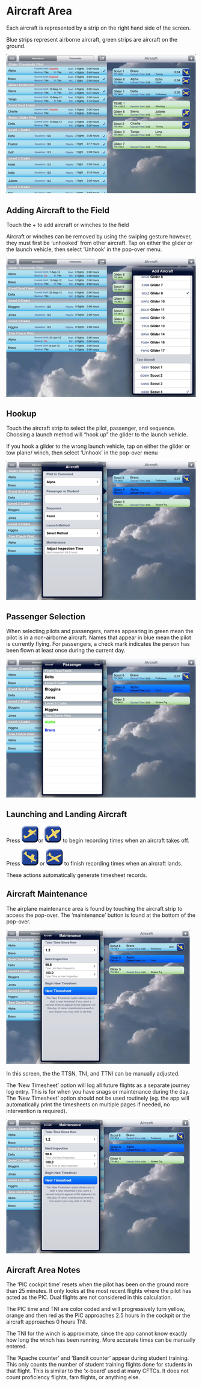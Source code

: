 # Aircraft Area

Each aircraft is represented by a strip on the right hand side of the screen.

Blue strips represent airborne aircraft, green strips are aircraft on the ground.

![Aircraft screen](aircraft1.png)

## Adding Aircraft to the Field

Touch the + to add aircraft or winches to the field

Aircraft or winches can be removed by using the swiping gesture however, they must first be ‘unhooked’ from other aircraft. Tap on either the glider or the launch vehicle, then select ‘Unhook’ in the pop-over menu.

![Adding an aircraft to the field](aircraft2.png)

## Hookup

Touch the aircraft strip to select the pilot, passenger, and sequence. Choosing a launch method will “hook up” the glider to the launch vehicle.

If you hook a glider to the wrong launch vehicle, tap on either the glider or tow plane/ winch, then select ‘Unhook’ in the pop-over menu

![Aircraft hookup](aircraft3.png)

## Passenger Selection

When selecting pilots and passengers, names appearing in green mean the pilot is in a non-airborne aircraft. Names that appear in blue mean the pilot is currently flying. For passengers, a check mark indicates the person has been flown at least once during the current day.

![Passenger Selection](aircraft4.png)

## Launching and Landing Aircraft

Press ![Launch Towplane Button](LaunchTP.png)or ![Launch Glider Button](LaunchG.png) to begin recording times when an aircraft takes off.

Press ![Land Towplane Button](LandTP.png) or  ![Land Glider Button](LandG.png) to finish recording times when an aircraft lands.

These actions automatically generate timesheet records.

## Aircraft Maintenance

The airplane maintenance area is found by touching the aircraft strip to access the pop-over. The ‘maintenance’ button is found at the bottom of the pop-over.

![Accessing the aircraft maintenance section](aircraft5.png)

In this screen, the the TTSN, TNI, and TTNI can be manually adjusted.

The ‘New Timesheet’ option will log all future flights as a separate journey log entry. This is for when you have snags or maintenance during the day. The ‘New Timesheet’ option should not be used routinely (eg. the app will automatically print the timesheets on multiple pages if needed, no intervention is required).

![New timesheet button](aircraft6.png)

## Aircraft Area Notes

The ‘PIC cockpit time’ resets when the pilot has been on the ground more than 25 minutes. It only looks at the most recent flights where the pilot has acted as the PIC. Dual flights are not considered in this calculation.

The PIC time and TNI are color coded and will progressively turn yellow, orange and then red as the PIC approaches 2.5 hours in the cockpit or the aircraft approaches 0 hours TNI.

The TNI for the winch is approximate, since the app cannot know exactly how long the winch has been running. More accurate times can be manually entered.

The ‘Apache counter’ and ‘Bandit counter’ appear during  student training. This only counts the number of student training flights done for students in that flight. This is similar to the ‘x-board’ used at many CFTCs. It does not count proficiency flights, fam flights, or anything else.